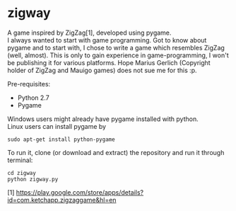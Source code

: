 # zigway

A game inspired by ZigZag[1], developed using pygame.  
I always wanted to start with game programming. Got to know about pygame and to start with, I chose to write a game which resembles ZigZag (well, almost). This is only to gain experience in game-programming, I won't be publishing it for various platforms. Hope Marius Gerlich (Copyright holder of ZigZag and Mauigo games) does not sue me for this :p.   

Pre-requisites: 
  - Python 2.7
  - Pygame

Windows users might already have pygame installed with python.  
Linux users can install pygame by
```
sudo apt-get install python-pygame
```

To run it, clone (or download and extract) the repository and run it through terminal:
```
cd zigway
python zigway.py
```

[1] https://play.google.com/store/apps/details?id=com.ketchapp.zigzaggame&hl=en
